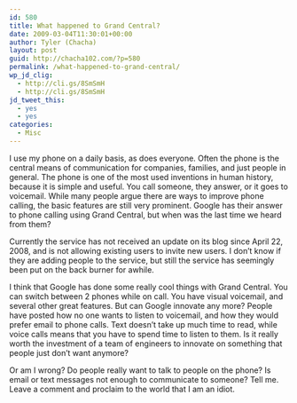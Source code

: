 ```yaml
---
id: 580
title: What happened to Grand Central?
date: 2009-03-04T11:30:01+00:00
author: Tyler (Chacha)
layout: post
guid: http://chacha102.com/?p=580
permalink: /what-happened-to-grand-central/
wp_jd_clig:
  - http://cli.gs/8SmSmH
  - http://cli.gs/8SmSmH
jd_tweet_this:
  - yes
  - yes
categories:
  - Misc
---
```

I use my phone on a daily basis, as does everyone. Often the phone is the central means of communication for companies, families, and just people in general. The phone is one of the most used inventions in human history, because it is simple and useful. You call someone, they answer, or it goes to voicemail. While many people argue there are ways to improve phone calling, the basic features are still very prominent. Google has their answer to phone calling using Grand Central, but when was the last time we heard from them?

Currently the service has not received an update on its blog since April 22, 2008, and is not allowing existing users to invite new users. I don&#8217;t know if they are adding people to the service, but still the service has seemingly been put on the back burner for awhile.

I think that Google has done some really cool things with Grand Central. You can switch between 2 phones while on call. You have visual voicemail, and several other great features. But can Google innovate any more? People have posted how no one wants to listen to voicemail, and how they would prefer email to phone calls. Text doesn&#8217;t take up much time to read, while voice calls means that you have to spend time to listen to them. Is it really worth the investment of a team of engineers to innovate on something that people just don&#8217;t want anymore?

Or am I wrong? Do people really want to talk to people on the phone? Is email or text messages not enough to communicate to someone? Tell me. Leave a comment and proclaim to the world that I am an idiot.
